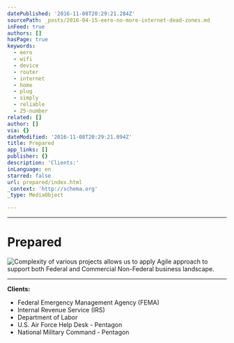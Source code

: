 ```yaml
---
datePublished: '2016-11-08T20:29:21.284Z'
sourcePath: _posts/2016-04-15-eero-no-more-internet-dead-zones.md
inFeed: true
authors: []
hasPage: true
keywords:
  - eero
  - wifi
  - device
  - router
  - internet
  - home
  - plug
  - simply
  - reliable
  - 25-number
related: []
author: []
via: {}
dateModified: '2016-11-08T20:29:21.094Z'
title: Prepared
app_links: []
publisher: {}
description: 'Clients:'
inLanguage: en
starred: false
url: prepared/index.html
_context: 'http://schema.org'
_type: MediaObject

---
```

---

# Prepared
![Complexity of various projects allows us to apply Agile approach to support both Federal and Commercial Non-Federal business landscape.](https://the-grid-user-content.s3-us-west-2.amazonaws.com/43cfb110-7074-45bd-9634-934da1589720.jpg)

---

**Clients:**

* Federal Emergency Management Agency (FEMA)
* Internal Revenue Service (IRS)
* Department of Labor
* U.S. Air Force Help Desk - Pentagon
* National Military Command - Pentagon